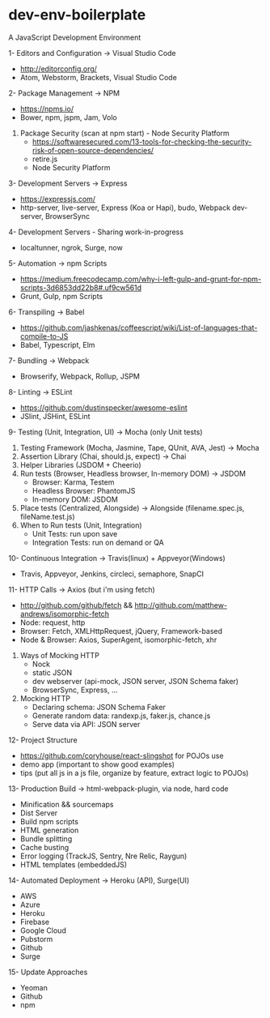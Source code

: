 # dev-env-boilerplate
A JavaScript Development Environment

1- Editors and Configuration -> Visual Studio Code 
  - http://editorconfig.org/
  - Atom, Webstorm, Brackets, Visual Studio Code
  
2- Package Management -> NPM
  - https://npms.io/
  - Bower, npm, jspm, Jam, Volo
  
  1. Package Security (scan at npm start) - Node Security Platform
     - https://softwaresecured.com/13-tools-for-checking-the-security-risk-of-open-source-dependencies/ 
     - retire.js
     - Node Security Platform
  
3- Development Servers -> Express
  - https://expressjs.com/
  - http-server, live-server, Express (Koa or Hapi), budo, Webpack dev-server, BrowserSync
  
4- Development Servers - Sharing work-in-progress
  - localtunner, ngrok, Surge, now
  
5- Automation -> npm Scripts
  - https://medium.freecodecamp.com/why-i-left-gulp-and-grunt-for-npm-scripts-3d6853dd22b8#.uf9cw561d
  - Grunt, Gulp, npm Scripts
  
6- Transpiling -> Babel
  - https://github.com/jashkenas/coffeescript/wiki/List-of-languages-that-compile-to-JS
  - Babel, Typescript, Elm
  
7- Bundling -> Webpack
  - Browserify, Webpack, Rollup, JSPM
  
8- Linting -> ESLint
  - https://github.com/dustinspecker/awesome-eslint
  - JSlint, JSHint, ESLint
  
9- Testing (Unit, Integration, UI) -> Mocha (only Unit tests)   
  1. Testing Framework (Mocha, Jasmine, Tape, QUnit, AVA, Jest) -> Mocha
  2. Assertion Library (Chai, should.js, expect) -> Chai
  3. Helper Libraries (JSDOM + Cheerio)
  4. Run tests (Browser, Headless browser, In-memory DOM) -> JSDOM
     - Browser: Karma, Testem
     - Headless Browser: PhantomJS
     - In-memory DOM: JSDOM
  5. Place tests (Centralized, Alongside) -> Alongside (filename.spec.js, fileName.test.js)
  6. When to Run tests (Unit, Integration)
     - Unit Tests: run upon save
     - Integration Tests: run on demand or QA

10- Continuous Integration -> Travis(linux) + Appveyor(Windows)
  - Travis, Appveyor, Jenkins, circleci, semaphore, SnapCI

11- HTTP Calls -> Axios (but i'm using fetch)
  - http://github.com/github/fetch && http://github.com/matthew-andrews/isomorphic-fetch
  - Node: request, http
  - Browser: Fetch, XMLHttpRequest, jQuery, Framework-based
  - Node & Browser: Axios, SuperAgent, isomorphic-fetch, xhr
  1. Ways of Mocking HTTP
     - Nock
     - static JSON
     - dev webserver (api-mock, JSON server, JSON Schema faker)
     - BrowserSync, Express, ...
  2. Mocking HTTP
     - Declaring schema: JSON Schema Faker
     - Generate random data: randexp.js, faker.js, chance.js
     - Serve data via API: JSON server

12- Project Structure
  - https://github.com/coryhouse/react-slingshot for POJOs use
  - demo app (important to show good examples)
  - tips (put all js in a js file, organize by feature, extract logic to POJOs)
  
13- Production Build -> html-webpack-plugin, via node, hard code
  - Minification && sourcemaps
  - Dist Server
  - Build npm scripts
  - HTML generation
  - Bundle splitting
  - Cache busting
  - Error logging (TrackJS, Sentry, Nre Relic, Raygun)
  - HTML templates (embeddedJS)
  
14- Automated Deployment ->  Heroku (API), Surge(UI)
  - AWS
  - Azure
  - Heroku 
  - Firebase
  - Google Cloud
  - Pubstorm
  - Github
  - Surge
 
15- Update Approaches
  - Yeoman
  - Github
  - npm
